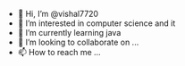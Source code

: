 - 👋 Hi, I’m @vishal7720
- 👀 I’m interested in computer science and it
- 🌱 I’m currently learning java
- 💞️ I’m looking to collaborate on ...
- 📫 How to reach me ...

<!---
vishal7720/vishal7720 is a ✨ special ✨ repository because its `README.md` (this file) appears on your GitHub profile.
You can click the Preview link to take a look at your changes.
--->
